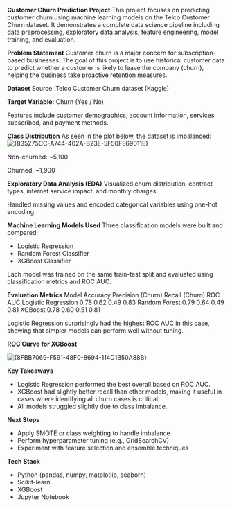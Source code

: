 **Customer Churn Prediction Project**
This project focuses on predicting customer churn using machine learning models on the Telco Customer Churn dataset. It demonstrates a complete data science pipeline including data preprocessing, exploratory data analysis, feature engineering, model training, and evaluation.

**Problem Statement**
Customer churn is a major concern for subscription-based businesses. The goal of this project is to use historical customer data to predict whether a customer is likely to leave the company (churn), helping the business take proactive retention measures.

**Dataset**
Source: Telco Customer Churn dataset (Kaggle)

**Target Variable:** Churn (Yes / No)

Features include customer demographics, account information, services subscribed, and payment methods.

**Class Distribution**
As seen in the plot below, the dataset is imbalanced:
![{835275CC-A744-402A-B23E-5F50FE69011E}](https://github.com/user-attachments/assets/817a7bd3-694e-4ad4-a7ae-3a99add02e4d)


Non-churned: ~5,100

Churned: ~1,900


**Exploratory Data Analysis (EDA)**
Visualized churn distribution, contract types, internet service impact, and monthly charges.

Handled missing values and encoded categorical variables using one-hot encoding.

**Machine Learning Models Used**
Three classification models were built and compared:

- Logistic Regression
- Random Forest Classifier
- XGBoost Classifier

Each model was trained on the same train-test split and evaluated using classification metrics and ROC AUC.

**Evaluation Metrics**
      Model	           Accuracy	  Precision (Churn)	  Recall (Churn)	  ROC AUC
Logistic Regression	    0.78	        0.62	            0.49	            0.83 
Random Forest	          0.79	        0.64	            0.49	            0.81
XGBoost	                0.78	        0.60	            0.51	            0.81

Logistic Regression surprisingly had the highest ROC AUC in this case, showing that simpler models can perform well without tuning.

**ROC Curve for XGBoost**

![{8FBB7069-F591-48F0-8694-114D1B50A88B}](https://github.com/user-attachments/assets/a1153a3d-fcd9-4464-98f3-c58244ead16a)

**Key Takeaways**
- Logistic Regression performed the best overall based on ROC AUC.
- XGBoost had slightly better recall than other models, making it useful in cases where identifying all churn cases is critical.
- All models struggled slightly due to class imbalance.

**Next Steps**
- Apply SMOTE or class weighting to handle imbalance
- Perform hyperparameter tuning (e.g., GridSearchCV)
- Experiment with feature selection and ensemble techniques

**Tech Stack**
- Python (pandas, numpy, matplotlib, seaborn)
- Scikit-learn
- XGBoost
- Jupyter Notebook
